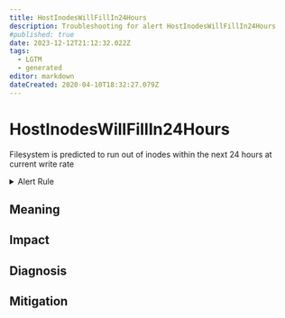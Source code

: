```yaml
---
title: HostInodesWillFillIn24Hours
description: Troubleshooting for alert HostInodesWillFillIn24Hours
#published: true
date: 2023-12-12T21:12:32.022Z
tags: 
  - LGTM
  - generated
editor: markdown
dateCreated: 2020-04-10T18:32:27.079Z
---
```


# HostInodesWillFillIn24Hours

Filesystem is predicted to run out of inodes within the next 24 hours at current write rate

<details>
  <summary>Alert Rule</summary>

{{% rule "host-and-hardware/node-exporter.yml" "HostInodesWillFillIn24Hours" %}}

{{% comment %}}

```yaml
alert: HostInodesWillFillIn24Hours
expr: (node_filesystem_files_free{fstype!="msdosfs"} / node_filesystem_files{fstype!="msdosfs"} * 100 < 10 and predict_linear(node_filesystem_files_free{fstype!="msdosfs"}[1h], 24 * 3600) < 0 and ON (instance, device, mountpoint) node_filesystem_readonly{fstype!="msdosfs"} == 0) * on(instance) group_left (nodename) node_uname_info{nodename=~".+"}
for: 2m
labels:
    severity: warning
annotations:
    summary: Host inodes will fill in 24 hours (instance {{ $labels.instance }})
    description: |-
        Filesystem is predicted to run out of inodes within the next 24 hours at current write rate
          VALUE = {{ $value }}
          LABELS = {{ $labels }}
    runbook: https://github.com/srerun/prometheus-alerts/blob/main/content/runbooks/node-exporter/HostInodesWillFillIn24Hours.md

```

{{% /comment %}}

</details>


## Meaning
[//]: # "Short paragraph that explains what the alert means"


## Impact
[//]: # "What could / will happen if the alert is not addressed"



## Diagnosis
[//]: # "Steps to take to identify the cause of the problem"



## Mitigation
[//]: # "The steps necessary to resolve the alert"
